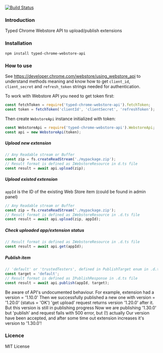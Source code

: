 [![Build Status](https://travis-ci.com/cardinalby/typed-chrome-webstore-api.svg?branch=master)](https://travis-ci.com/cardinalby/typed-chrome-webstore-api)
### Introduction
Typed Chrome Webstore API to upload/publish extensions
### Installation
`npm install typed-chrome-webstore-api`
### How to use   
See https://developer.chrome.com/webstore/using_webstore_api to understand methods meaning and know how to get
`client_id`, `client_secret` and `refresh_token` strings needed for authentication.

To work with Webstore API you need to get token first:
```js
const fetchToken = require('typed-chrome-webstore-api').fetchToken;
const token = fetchToken('clientId', 'clientSecret', 'refreshToken');
```
Then create `WebstoreApi` instance initialized with token:
```js
const WebstoreApi = require('typed-chrome-webstore-api').WebstoreApi;
const api = new WebstoreApi(token);
```
##### Upload new extension
```js
// Any Readable stream or Buffer
const zip = fs.createReadStream('./mypackage.zip');
// Result format is defined as IWebstoreResource in d.ts file 
const result = await api.upload(zip);
```

##### Upload existed extension
`appId` is the ID of the existing Web Store item (could be found in admin panel)
```js
// Any Readable stream or Buffer
const zip = fs.createReadStream('./mypackage.zip');
// Result format is defined as IWebstoreResource in .d.ts file 
const result = await api.upload(zip, appId);
```

##### Check uploaded app/extension status
```js
// Result format is defined as IWebstoreResource in .d.ts file 
const result = await api.get(appId);
```

##### Publish item
```js
// 'default' or 'trustedTesters', defined in PublishTarget enum in .d.ts file
const target = 'default';
// Result format is defined as IPublishResponse in .d.ts file 
const result = await api.publish(appId, target);
```

Be aware of API's undocumented behaviour. For example, extension had a version = '1.10.0'
Then we successfully published a new one with version = '1.20.0' (status = 'OK')
'get upload' request returns version '1.20.0' after it. But this version is still in publishing progress
Now we are publishing '1.30.0' but 'publish' and request fails with 500 error, but (!) actually
Our version have been accepted, and after some time out extension increases it's version to '1.30.0'!
### Licence
MIT License